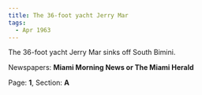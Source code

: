 ```yaml
---  
title: The 36-foot yacht Jerry Mar  
tags:  
  - Apr 1963  
---  
```

  
The 36-foot yacht Jerry Mar sinks off South Bimini.  
  
Newspapers: **Miami Morning News or The Miami Herald**  
  
Page: **1**, Section: **A** 
